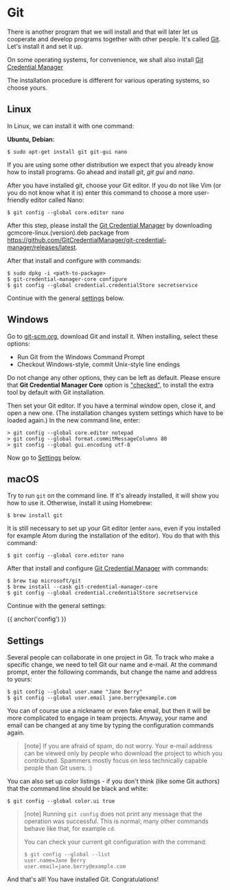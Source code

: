 # Git

There is another program that we will install and that will later let us cooperate
and develop programs together with other people. It's called [Git](https://git-scm.com/).
Let's install it and set it up.

On some operating systems, for convenience, we shall also install [Git Credential Manager](https://github.com/GitCredentialManager/git-credential-manager)

The installation procedure is different for various operating systems, so choose yours.

## Linux

In Linux, we can install it with one command:

**Ubuntu, Debian**:

```console
$ sudo apt-get install git git-gui nano
```

If you are using some other distribution we expect that you already know
how to install programs. Go ahead and install *git*, *git gui* and *nano*.

After you have installed git, choose your Git editor.
If you do not like Vim (or you do not know what it is)
enter this command to choose a more user-friendly editor called Nano:

```console
$ git config --global core.editor nano
```

After this step, please install the [Git Credential Manager](https://github.com/GitCredentialManager/git-credential-manager) by downloading gcmcore-linux.(version).deb package from https://github.com/GitCredentialManager/git-credential-manager/releases/latest.

After that install and configure with commands:

```console
$ sudo dpkg -i <path-to-package>
$ git-credential-manager-core configure
$ git config --global credential.credentialStore secretservice
```

Continue with the general [settings](#config) below.


## Windows

Go to [git-scm.org](https://git-scm.org), download Git and install it.
When installing, select these options:

* Run Git from the Windows Command Prompt
* Checkout Windows-style, commit Unix-style line endings

Do not change any other options, they can be left as default.
Please ensure that **Git Credential Manager Core** option is ["checked"](https://github.com/GitCredentialManager/git-credential-manager#windows), to install the extra tool by default with Git installation.

Then set your Git editor.
If you have a terminal window open, close it, and open a new one.
(The installation changes system settings which have to be loaded again.)
In the new command line, enter:

```console
> git config --global core.editor notepad
> git config --global format.commitMessageColumns 80
> git config --global gui.encoding utf-8
```

Now go to [Settings](#config) below.


## macOS

Try to run `git` on the command line.
If it's already installed, it will show you how to use it.
Otherwise, install it using Homebrew:

```console
$ brew install git
```

It is still necessary to set up your Git editor (enter `nano`,
even if you installed for example Atom during the installation of the editor).
You do that with this command:

```console
$ git config --global core.editor nano
```

After that install and configure [Git Credential Manager](https://github.com/GitCredentialManager/git-credential-manager) with commands:

```console
$ brew tap microsoft/git
$ brew install --cask git-credential-manager-core
$ git config --global credential.credentialStore secretservice
```

Continue with the general settings:


{{ anchor('config') }}
## Settings

Several people can collaborate in one project in Git.
To track who make a specific change, we need to
tell Git our name and e-mail.
At the command prompt, enter the following commands, but change the
name and address to yours:

```console
$ git config --global user.name "Jane Berry"
$ git config --global user.email jane.berry@example.com
```

You can of course use a nickname or even
fake email, but then it will be more complicated to
engage in team projects.
Anyway, your name and email can be changed at any time
by typing the configuration commands again.

> [note]
> If you are afraid of spam, do not worry.
> Your e-mail address can be viewed only by people who download the project
> to which you contributed.
> Spammers mostly focus on less technically capable people than Git users. :)

You can also set up color listings - if you don't think
(like some Git authors) that the command line should be black and white:

```console
$ git config --global color.ui true
```

> [note]
> Running `git config` does not print any message that the operation was successful.
> This is normal; many other commands behave like that, for example `cd`.
>
> You can check your current git configuration with the command:
>
> ```console
> $ git config --global --list
> user.name=Jane Berry
> user.email=jane.berry@example.com
> ```

And that's all! You have installed Git. Congratulations!
